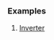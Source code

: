 ### Examples

1. [Inverter](https://github.com/dicdesign/workshop_may6th_25th_2024/tree/main/week1/switchLevelModelling/inverter)
